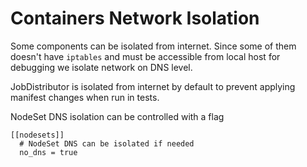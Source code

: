 # Containers Network Isolation

Some components can be isolated from internet. Since some of them doesn't have `iptables` and must be accessible from local host for debugging we isolate network on DNS level.

JobDistributor is isolated from internet by default to prevent applying manifest changes when run in tests.

NodeSet DNS isolation can be controlled with a flag
```
[[nodesets]]
  # NodeSet DNS can be isolated if needed
  no_dns = true
```